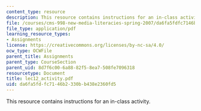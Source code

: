 ```yaml
---
content_type: resource
description: This resource contains instructions for an in-class activity.
file: /courses/cms-998-new-media-literacies-spring-2007/da6fa5fdfc7146b2330bb438e2360fd5_lec12_activity.pdf
file_type: application/pdf
learning_resource_types:
- Assignments
license: https://creativecommons.org/licenses/by-nc-sa/4.0/
ocw_type: OCWFile
parent_title: Assignments
parent_type: CourseSection
parent_uid: 8d7f6c00-6a88-82f5-8ea7-508fe7096318
resourcetype: Document
title: lec12_activity.pdf
uid: da6fa5fd-fc71-46b2-330b-b438e2360fd5
---
```

This resource contains instructions for an in-class activity.